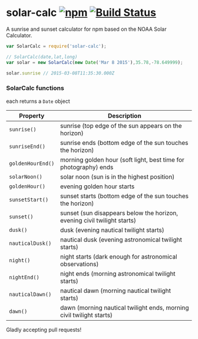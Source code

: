 # solar-calc [![npm](https://img.shields.io/npm/v/solar-calc.svg)](https://www.npmjs.com/package/solar-calc) [![Build Status](https://travis-ci.org/jonhester/solar-calc.svg)](https://travis-ci.org/jonhester/solar-calc/builds)
A sunrise and sunset calculator for npm based on the NOAA Solar Calculator.

```js
var SolarCalc = require('solar-calc');

// SolarCalc(date,lat,long)
var solar = new SolarCalc(new Date('Mar 8 2015'),35.78,-78.649999);

solar.sunrise // 2015-03-08T11:35:30.000Z
```
### SolarCalc functions
each returns a `Date` object

| Property          | Description                                                              |
| ----------------- | ------------------------------------------------------------------------ |
| `sunrise()`       | sunrise (top edge of the sun appears on the horizon)                     |
| `sunriseEnd()`    | sunrise ends (bottom edge of the sun touches the horizon)                |
| `goldenHourEnd()` | morning golden hour (soft light, best time for photography) ends         |
| `solarNoon()`     | solar noon (sun is in the highest position)                              |
| `goldenHour()`    | evening golden hour starts                                               |
| `sunsetStart()`   | sunset starts (bottom edge of the sun touches the horizon)               |
| `sunset()`        | sunset (sun disappears below the horizon, evening civil twilight starts) |
| `dusk()`          | dusk (evening nautical twilight starts)                                  |
| `nauticalDusk()`  | nautical dusk (evening astronomical twilight starts)                     |
| `night()`         | night starts (dark enough for astronomical observations)                 |
| `nightEnd()`      | night ends (morning astronomical twilight starts)                        |
| `nauticalDawn()`  | nautical dawn (morning nautical twilight starts)                         |
| `dawn()`          | dawn (morning nautical twilight ends, morning civil twilight starts)     |

Gladly accepting pull requests!
